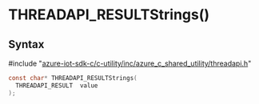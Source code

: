# THREADAPI_RESULTStrings()

## Syntax

\#include "[azure-iot-sdk-c/c-utility/inc/azure_c_shared_utility/threadapi.h](../threadapi-h.md)"  
```C
const char* THREADAPI_RESULTStrings(
  THREADAPI_RESULT  value
);
```

